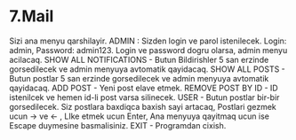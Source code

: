 # 7.Mail
Sizi ana menyu qarshilayir. ADMIN : Sizden login ve parol istenilecek. Login: admin, Password: admin123. Login ve password dogru olarsa, admin menyu acilacaq.
SHOW ALL NOTIFICATIONS - Butun Bildirishler 5 san erzinde gorsedilecek ve admin menyuya avtomatik qayidacaq. SHOW ALL POSTS - Butun postlar 5 san erzinde gorsedilecek 
ve admin menyuya avtomatik qayidacaq. ADD POST -  Yeni post elave etmek. REMOVE POST BY ID - ID istenilcek ve hemen id-li post varsa silinecek.
USER - Butun postlar bir-bir gorsedilecek. Siz postlara baxdiqca baxish sayi artacaq, Postlari gezmek ucun -> ve <- , LIke etmek ucun Enter, Ana menyuya qayitmaq
ucun ise Escape duymesine basmalisiniz. EXIT - Programdan cixish.

